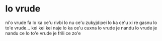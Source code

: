 # lo vrude
ni'o vrude fa lo ka ce'u rivbi lo nu ce'u zukyjdipei lo ka ce'u xi re gasnu lo to'e vrude... kei kei kei naje lo ka ce'u cuxna lo vrude je nandu lo vrude je nandu ce lo to'e vrude je frili ce zo'e
